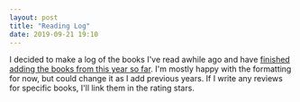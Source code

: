 ```yaml
---
layout: post
title: "Reading Log"
date: 2019-09-21 19:10
---
```


I decided to make a log of the books I've read awhile ago and have [finished adding the books from this year so far](/books/). I'm mostly happy with the formatting for now, but could change it as I add previous years. If I write any reviews for specific books, I'll link them in the rating stars.
